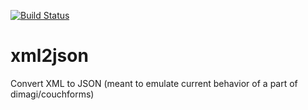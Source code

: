 [![Build Status](https://travis-ci.org/dannyroberts/xml2json.png)](https://travis-ci.org/dannyroberts/xml2json)

xml2json
========

Convert XML to JSON (meant to emulate current behavior of a part of dimagi/couchforms)
